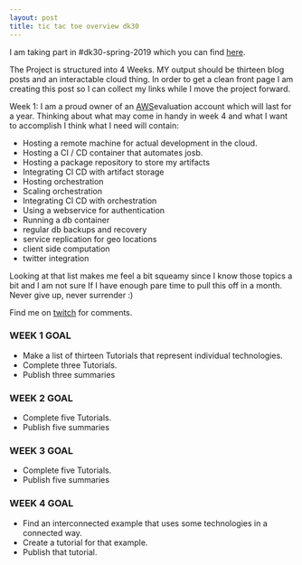 ```yaml
---
layout: post
title: tic tac toe overview dk30
---
```


I am taking part in #dk30-spring-2019 which you can find [here](https://dk30.day9.tv/?t=1554317248024).

The Project is structured into 4 Weeks. MY output should be thirteen blog posts and an interactable cloud thing.
In order to get a clean front page I am creating this post so I can collect my links while I move the project forward.

Week 1:
I am a proud owner of an [AWS](https://aws.amazon.com)evaluation account which will last for a year.
Thinking about what may come in handy in week 4 and what I want to accomplish I think what I need will contain:

- Hosting a remote machine for actual development in the cloud.
- Hosting a CI / CD container that automates josb.
- Hosting a package repository to store my artifacts
- Integrating CI CD with artifact storage
- Hosting orchestration
- Scaling orchestration
- Integrating CI CD with orchestration
- Using a webservice for authentication
- Running a db container
- regular db backups and recovery
- service replication for geo locations
- client side computation
- twitter integration

Looking at that list makes me feel a bit squeamy since I know those topics a bit and I am not sure If I have enough pare time to pull this off in a month.
Never give up, never surrender :)

Find me on [twitch](https://www.twitch.tv/aypahyo) for comments.

### WEEK 1 GOAL

- Make a list of thirteen Tutorials that represent individual technologies.
- Complete three Tutorials.
- Publish three summaries

### WEEK 2 GOAL

- Complete five Tutorials.
- Publish five summaries

### WEEK 3 GOAL

- Complete five Tutorials.
- Publish five summaries

### WEEK 4 GOAL

- Find an interconnected example that uses some technologies in a connected way.
- Create a tutorial for that example.
- Publish that tutorial.
